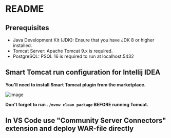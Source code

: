 # README

## Prerequisites

- Java Development Kit (JDK): Ensure that you have JDK 8 or higher installed.
- Tomcat Server: Apache Tomcat 9.x is required.
- PostgreSQL: PSQL 16 is required to run at localhost:5432

## Smart Tomcat run configuration for Intellij IDEA

**You'll need to install Smart Tomcat plugin from the marketplace.**

![image](https://github.com/user-attachments/assets/89d059e4-1eed-498a-ac94-e0957dc18311)

**Don't forget to run `./mvnw clean package` BEFORE running Tomcat.**

## In VS Code use "Community Server Connectors" extension and deploy WAR-file directly
